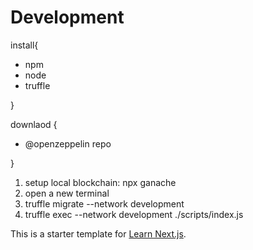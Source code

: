 # Development

install{
- npm
- node
- truffle

}

downlaod {
- @openzeppelin repo

}

1. setup local blockchain: npx ganache
2. open a new terminal
3. truffle migrate --network development
4. truffle exec --network development ./scripts/index.js

This is a starter template for [Learn Next.js](https://nextjs.org/learn).